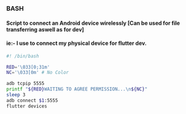 ### BASH
#### Script to connect an Android device wirelessly [Can be used for file transferring aswell as for dev]
#### ie:- I use to connect my physical device for flutter dev.
```sh
#! /bin/bash

RED='\033[0;31m'
NC='\033[0m' # No Color

adb tcpip 5555
printf "${RED}WAITING TO AGREE PERMISSION...\n${NC}"
sleep 3
adb connect $1:5555
flutter devices

```
